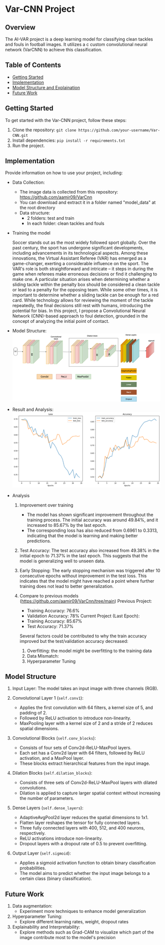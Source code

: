 # Var-CNN Project

## Overview

The AI-VAR project is a deep learning model for classifying clean tackles and fouls in football images. It utilizes a c custom convolutional neural network (VarCNN) to achieve this classification.

## Table of Contents

- [Getting Started](#getting-started)
- [Implementation](#implementation)
- [Model Structure and Explaination](#model-structure)
- [Future Work](#future-work)

## Getting Started

To get started with the Var-CNN project, follow these steps:

1. Clone the repository: `git clone https://github.com/your-username/Var-CNN.git`
2. Install dependencies: `pip install -r requirements.txt`
3. Run the project.

## Implementation

Provide information on how to use your project, including:
- Data Collection: 
    + The image data is collected from this repository: https://github.com/aamir09/VarCnn
    + You can download and extract it in a folder named "model_data" at the root directory
    + Data structure: 
        - 2 folders: test and train 
        - In each folder: clean tackles and fouls

- Training the model
    
    Soccer stands out as the most widely followed sport globally. Over the past century, the sport has undergone significant developments, including advancements in its technological aspects. Among these innovations, the Virtual Assistant Referee (VAR) has emerged as a game-changer, exerting a considerable influence on the sport. The VAR's role is both straightforward and intricate – it steps in during the game when referees make erroneous decisions or find it challenging to make one. A particular situation arises when determining whether a sliding tackle within the penalty box should be considered a clean tackle or lead to a penalty for the opposing team. While some other times, it is important to determine whether a sliding tackle can be enough for a red card. While technology allows for reviewing the moment of the tackle repeatedly, the final decisions still rest with humans, introducing the potential for bias. In this project, I propose a Convolutional Neural Network (CNN)-based approach to foul detection, grounded in the concept of analyzing the initial point of contact.


- Model Structure: 
    ![Model Structure](https://github.com/duongdang1/AI_VAR/blob/72ef6641859f296a76112787b87b1c39d3c717be/VarCNN.drawio.png)

- Result and Analysis: 
    ![Train Result](https://github.com/duongdang1/AI_VAR/blob/ec3f15f24572c923c89fb8594508d90bba24d9a8/85%25.png)

- Analysis
    1. Improvement over training
        + The model has shown significant improvement throughout the training process. The initial accuracy was around 49.84%, and it increased to 85.67% by the last epoch.
        + The corresponding loss has also reduced from 0.6961 to 0.3313, indicating that the model is learning and making better predictions.
    
    2. Test Accuracy:
        The test accuracy also increased from 49.38% in the initial epoch to 71.37% in the last epoch. This suggests that the model is generalizing well to unseen data.
    
    3. Early Stopping:
        The early stopping mechanism was triggered after 10 consecutive epochs without improvement in the test loss. This indicates that the model might have reached a point where further training does not lead to better generalization.

    4. Compare to previous models (https://github.com/aamir09/VarCnn/tree/main)
        Previous Project:
        - Training Accuracy: 76.6%
        - Validation Accuracy: 78%
        Current Project (Last Epoch):
        - Training Accuracy: 85.67%
        - Test Accuracy: 71.37%    

        Several factors could be contributed to why the train accuracy improved but the test/validation accuracy decreased: 
        1. Overfitting: the model might be overfitting to the training data
        2. Data Mismatch: 
        3. Hyperparameter Tuning

## Model Structure

1. Input Layer: The model takes an input image with three channels (RGB).

2. Convolutional Layer 1 (`self.conv1`): 
    - Applies the first convolution with 64 filters, a kernel size of 5, and padding of 2.
    - Followed by ReLU activation to introduce non-linearity.
    - MaxPooling layer with a kernel size of 2 and a stride of 2 reduces spatial dimensions.

3. Convolutional Blocks (`self.conv_blocks`):
    - Consists of four sets of Conv2d-ReLU-MaxPool layers.
    - Each set has a Conv2d layer with 64 filters, followed by ReLU activation, and a MaxPool layer.
    - These blocks extract hierarchical features from the input image.

4. Dilation Blocks (`self.dilation_blocks`):
    - Consists of three sets of Conv2d-ReLU-MaxPool layers with dilated convolutions.
    - Dilation is applied to capture larger spatial context without increasing the number of parameters.

5. Dense Layers (`self.dense_layers`):
    - AdaptiveAvgPool2d layer reduces the spatial dimensions to 1x1.
    - Flatten layer reshapes the tensor for fully connected layers.
    - Three fully connected layers with 400, 512, and 400 neurons, respectively.
    - ReLU activations introduce non-linearity.
    - Dropout layers with a dropout rate of 0.5 to prevent overfitting.

6. Output Layer (`self.sigmoid`):
    - Applies a sigmoid activation function to obtain binary classification probabilities.
    - The model aims to predict whether the input image belongs to a certain class (binary classification).


## Future Work
1. Data augmentation: 
    - Experiment more techniques to enhance model generalization
2. Hyperparameter Tuning: 
    - Explore different learning rates, weight, dropout rates 
3. Explainability and Interpretability: 
    - Explore methods such as Grad-CAM to visualize which part of the image contribute most to the model's precision